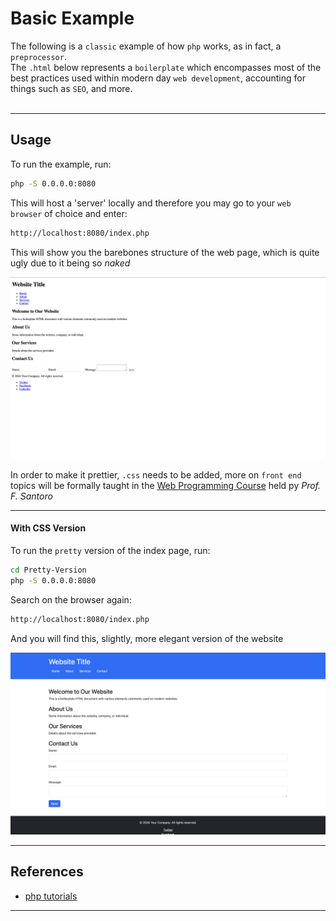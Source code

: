 # Basic Example

The following is a `classic` example of how `php` works, as in fact, a `preprocessor`.
<br>
The `.html` below represents a `boilerplate` which encompasses most of the best practices used within modern day `web development`, accounting for things such as `SEO`, and more.
<br>
<br>

---

## Usage

To run the example, run:

```bash
php -S 0.0.0.0:8080
```

This will host a 'server' locally and therefore you may go  to your `web browser` of choice and enter:

```bash
http://localhost:8080/index.php
```

This will show you the barebones structure of the web page, which is quite ugly due to it being so *naked*

![Barebones Web Page](../imgs/simple-php-page.png)

In order to make it prettier, `.css` needs to be added, more on `front end` topics will be formally taught in the [Web Programming Course](https://web.dmi.unict.it/corsi/l-31/insegnamenti?seuid=97A11224-2815-4847-AACE-12E5877174D4) held py *Prof. F. Santoro*

---

#### With CSS Version

To run the `pretty` version of the index page, run:

```bash
cd Pretty-Version
php -S 0.0.0.0:8080
```

Search on the browser again:

```bash
http://localhost:8080/index.php
```

And you will find this, slightly, more elegant version of the website

![Elegant Website](../imgs/elegant-php-page.png)

---

## References

- [php tutorials](https://www.w3schools.com/php/default.asp)

---